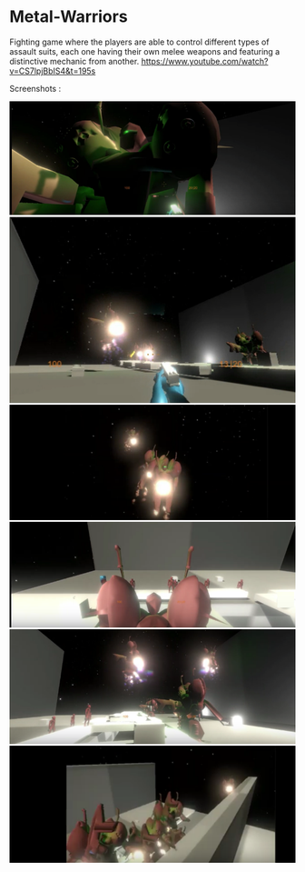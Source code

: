 # Metal-Warriors
Fighting game where the players are able to control different types of assault suits, each one having their own melee weapons and featuring a distinctive mechanic from another.
https://www.youtube.com/watch?v=CS7lpjBbIS4&t=195s

Screenshots :

![Alt text](Metal_Warriors_Screenshot_Hydro.png?raw=true "pic")
![Alt text](Metal_Warriors_Screenshot_1.png?raw=true "pic")
![Alt text](Metal_Warriors_Screenshot_2.png?raw=true "pic")
![Alt text](Metal_Warriors_Screenshot_3.png?raw=true "pic")
![Alt text](Metal_Warriors_Screenshot_4.png?raw=true "pic")
![Alt text](Metal_Warriors_Screenshot_5.png?raw=true "pic")

